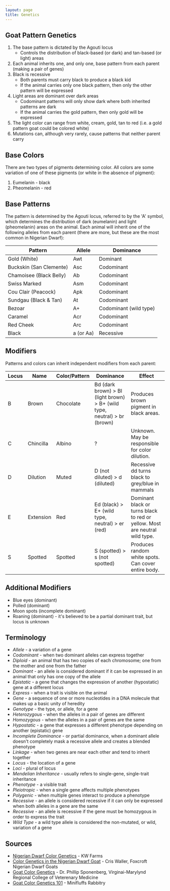 ```yaml
---
layout: page
title: Genetics
---
```

## Goat Pattern Genetics

1. The base pattern is dictated by the Agouti locus
   - Controls the distribution of black-based (or dark) and tan-based (or light) areas
1. Each animal inherits one, and only one, base pattern from each parent (making a pair of genes)
1. Black is recessive
   - Both parents must carry black to produce a black kid
   - If the animal carries only one black pattern, then only the other pattern will be expressed
1. Light areas are dominant over dark areas
   - Codominant patterns will only show dark where both inherited patterns are dark
   - If the animal carries the gold pattern, then only gold will be expressed
1. The light color can range from white, cream, gold, tan to red (i.e. a gold pattern goat could be colored white)
1. Mutations can, although very rarely, cause patterns that neither parent carry

## Base Colors
There are two types of pigments determining color. All colors are some variation of one of these pigments (or white in the absence of pigment):

1. Eumelanin - black
1. Pheomelanin - red

## Base Patterns

The pattern is determined by the Agouti locus, referred to by the 'A' symbol, which determines the distribution of dark (eumelanin) and light (pheomelanin) areas on the animal. Each animal will inherit one of the following alleles from each parent (there are more, but these are the most common in Nigerian Dwarf):

| Pattern                 | Allele | Dominance      |
| ---                     | ---    | ---            |
| Gold (White)            | Awt    | Dominant       |
| Buckskin (San Clemente) | Asc    | Codominant     |
| Chamoisee (Black Belly) | Ab     | Codominant     |
| Swiss Marked            | Asm    | Codominant     |
| Cou Clair (Peacock)     | Apk    | Codominant     |
| Sundgau (Black & Tan)   | At     | Codominant     |
| Bezoar                  | A+     | Codominant (wild type) |
| Caramel                 | Acr    | Codominant     |
| Red Cheek               | Arc    | Codominant     |
| Black                   | a (or Aa) | Recessive   |

## Modifiers

Patterns and colors can inherit independent modifiers from each parent:

| Locus | Name      | Color/Pattern | Dominance                                | Effect |
| ---   | ---       | ---           | ---                                      | ---    |
| B     | Brown     | Chocolate     | Bd (dark brown) > Bl (light brown) > B+ (wild type, neutral) > br (brown) | Produces brown pigment in black areas. |
| C     | Chincilla | Albino        | ?                                        | Unknown. May be responsible for color dilution. |
| D     | Dilution  | Muted         | D (not diluted) > d (diluted)            | Recessive dd turns black to grey/blue in mammals |
| E     | Extension | Red           | Ed (black) > E+ (wild type, neutral) > er (red)   | Dominant black or turns black to red or yellow. Most are neutral wild type. |
| S     | Spotted   | Spotted       | S (spotted) > s (not spotted)            | Produces random white spots. Can cover entire body. |

## Additional Modifiers

* Blue eyes (dominant)
* Polled (dominant)
* Moon spots (incomplete dominant)
* Roaning (dominant) - it's believed to be a partial dominant trait, but locus is unknown

## Terminology

- _Allele_ - a variation of a gene
- _Codominant_ - when two dominant alleles can express together
- _Diploid_ - an animal that has two copies of each chromosome; one from the mother and one from the father
- _Dominant_ - an allele is considered dominant if it can be expressed in an animal that only has one copy of the allele
- _Epistatic_ - a gene that changes the expression of another (hypostatic) gene at a different locus
- _Express_ - when a trait is visible on the animal
- _Gene_ - a sequence of one or more nucleotides in a DNA molecule that makes up a basic unity of heredity
- _Genotype_ - the type, or allele, for a gene
- _Heterozygous_ - when the alleles in a pair of genes are different
- _Homozygous_ - when the alleles in a pair of genes are the same
- _Hypostatic_ - a gene that expresses a different phenotype depending on another (epistatic) gene
- _Incomplete Dominance_ - or partial dominance, when a dominant allele doesn't completely mask a recessive allele and creates a blended phenotype
- _Linkage_ - when two genes are near each other and tend to inherit together
- _Locus_ - the location of a gene
- _Loci_ - plural of locus
- _Mendelian Inheritance_ - usually refers to single-gene, single-trait inheritance
- _Phenotype_ - a visible trait
- _Pleiotropic_ - when a single gene affects multiple phenotypes
- _Polygenic_ - when multiple genes interact to produce a phenotype
- _Recessive_ - an allele is considered recessive if it can only be expressed when both alleles in a gene are the same
- _Recessive_ - an allele is recessive if the gene must be homozygous in order to express the trait
- _Wild Type_ - a wild type allele is considered the non-mutated, or wild, variation of a gene

## Sources

- [Nigerian Dwarf Color Genetics](http://www.nigeriandwarfcolors.com/nigerian-dwarf-color-genetics.html) - KW Farms
- [Color Genetics in the Nigerian Dwarf Goat](http://www.hasitall.com/genetics/) - Cris Waller, Foxcroft Nigerian Dwarf Goats
- [Goat Color Genetics](https://cpb-us-e1.wpmucdn.com/blogs.cornell.edu/dist/5/6103/files/2020/02/goat-color-genetics.pdf) - Dr. Phillip Sponenberg, Virginai-Marylynd Regional College of Veterenary Medicine
- [Goat Color Genetics 101](https://minifluffsrabbitry.weebly.com/goat-color-genetics-101.html) - Minifluffs Rabbitry
